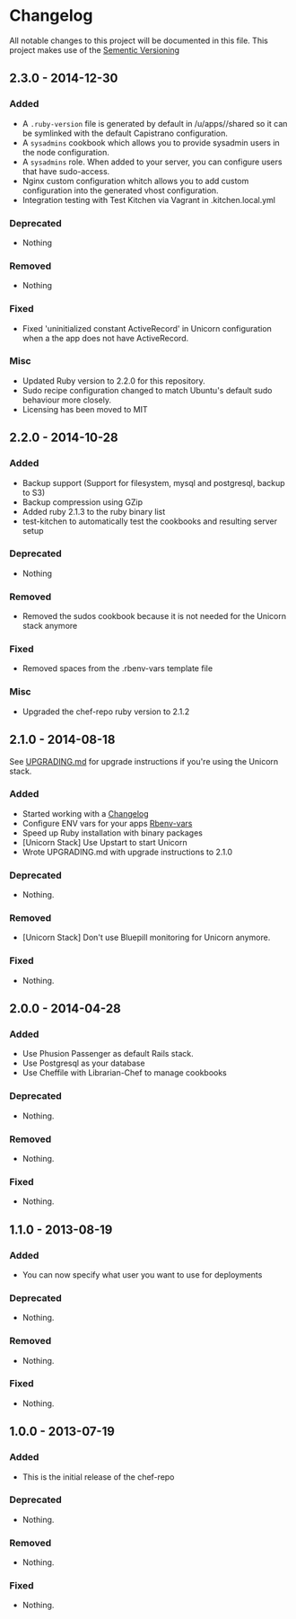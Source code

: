 # Changelog
All notable changes to this project will be documented in this file.
This project makes use of the [Sementic Versioning](http://semver.org/)

## 2.3.0 - 2014-12-30

### Added
- A `.ruby-version` file is generated by default in /u/apps/<your app folder>/shared so it can be symlinked with the default Capistrano configuration.
- A `sysadmins` cookbook which allows you to provide sysadmin users in the node configuration.
- A `sysadmins` role. When added to your server, you can configure users that have sudo-access.
- Nginx custom configuration whitch allows you to add custom configuration into the
  generated vhost configuration.
- Integration testing with Test Kitchen via Vagrant in .kitchen.local.yml

### Deprecated
- Nothing

### Removed
- Nothing

### Fixed
- Fixed 'uninitialized constant ActiveRecord' in Unicorn configuration when a the app does not have ActiveRecord.

### Misc
- Updated Ruby version to 2.2.0 for this repository.
- Sudo recipe configuration changed to match Ubuntu's default sudo behaviour more closely.
- Licensing has been moved to MIT

## 2.2.0 - 2014-10-28

### Added
- Backup support (Support for filesystem, mysql and postgresql, backup to S3)
- Backup compression using GZip
- Added ruby 2.1.3 to the ruby binary list
- test-kitchen to automatically test the cookbooks and resulting server setup

### Deprecated
- Nothing

### Removed
- Removed the sudos cookbook because it is not needed for the Unicorn stack anymore

### Fixed
- Removed spaces from the .rbenv-vars template file

### Misc
- Upgraded the chef-repo ruby version to 2.1.2

## 2.1.0 - 2014-08-18

See [UPGRADING.md](UPGRADING.md) for upgrade instructions if you're using the Unicorn stack.

### Added
- Started working with a [Changelog](http://keepachangelog.com/)
- Configure ENV vars for your apps [Rbenv-vars](https://github.com/sstephenson/rbenv-vars)
- Speed up Ruby installation with binary packages
- [Unicorn Stack] Use Upstart to start Unicorn
- Wrote UPGRADING.md with upgrade instructions to 2.1.0

### Deprecated
- Nothing.

### Removed
- [Unicorn Stack] Don't use Bluepill monitoring for Unicorn anymore.

### Fixed
- Nothing.

## 2.0.0 - 2014-04-28

### Added
- Use Phusion Passenger as default Rails stack.
- Use Postgresql as your database
- Use Cheffile with Librarian-Chef to manage cookbooks

### Deprecated
- Nothing.

### Removed
- Nothing.

### Fixed
- Nothing.

## 1.1.0 - 2013-08-19

### Added
- You can now specify what user you want to use for deployments

### Deprecated
- Nothing.

### Removed
- Nothing.

### Fixed
- Nothing.

## 1.0.0 - 2013-07-19

### Added
- This is the initial release of the chef-repo

### Deprecated
- Nothing.

### Removed
- Nothing.

### Fixed
- Nothing.
